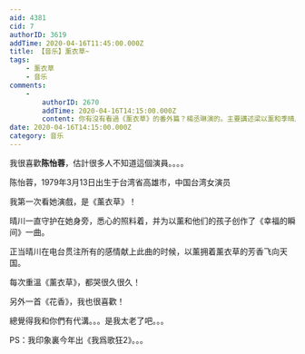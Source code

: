 ```yaml
---
aid: 4381
cid: 7
authorID: 3619
addTime: 2020-04-16T11:45:00.000Z
title: 【音乐】薰衣草~
tags:
    - 薰衣草
    - 音乐
comments:
    -
        authorID: 2670
        addTime: 2020-04-16T14:15:00.000Z
        content: 你有沒有看過《薰衣草》的番外篇？楊丞琳演的。主要講述梁以薰和季晴川童年時如何相識、以及青梅竹馬的情景。
date: 2020-04-16T14:15:00.000Z
category: 音乐
---
```


我很喜歡**陈怡蓉**，估計很多人不知道這個演員。。。。

陈怡蓉，1979年3月13日出生于台湾省高雄市，中国台湾女演员

我第一次看她演戲，是《薰衣草》！

晴川一直守护在她身旁，悉心的照料着，并为以薰和他们的孩子创作了《幸福的瞬间》一曲。

正当晴川在电台贯注所有的感情献上此曲的时候，以薰拥着薰衣草的芳香飞向天国。

每次重溫《薰衣草》，都哭很久很久！

另外一首《花香》，我也很喜歡！

總覺得我和你們有代溝。。。是我太老了吧。。。

PS：我印象裏今年出《我爲歌狂2》。。。
